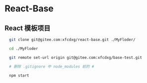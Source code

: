 # React-Base

## React 模板项目

```bash
  git clone git@gitee.com:xfcdxg/react-base.git ./MyFloder/

  cd ./MyFloder

  git remote set-url origin git@gitee.com:xfcdxg/base-test.git

  # 删除 .gitignore 中 node_modules 前的 #

  npm start
```
